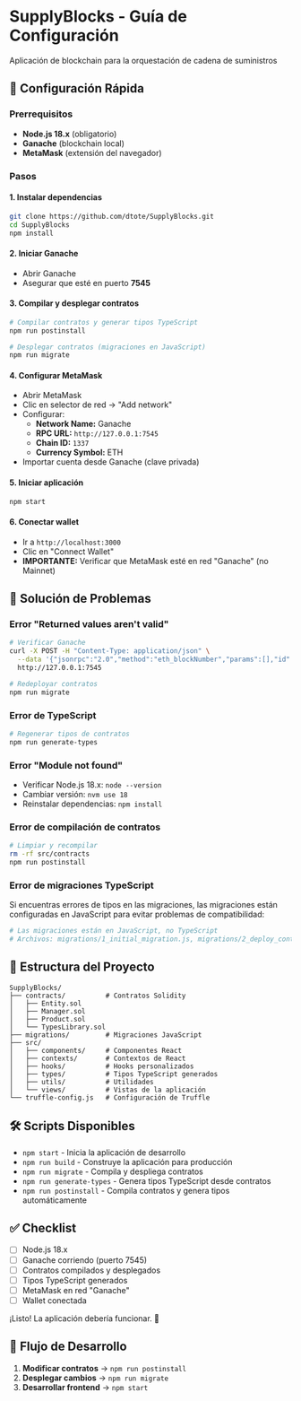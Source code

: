 # SupplyBlocks - Guía de Configuración

Aplicación de blockchain para la orquestación de cadena de suministros

## 🚀 Configuración Rápida

### Prerrequisitos

- **Node.js 18.x** (obligatorio)
- **Ganache** (blockchain local)
- **MetaMask** (extensión del navegador)

### Pasos

#### 1. **Instalar dependencias**

```bash
git clone https://github.com/dtote/SupplyBlocks.git
cd SupplyBlocks
npm install
```

#### 2. **Iniciar Ganache**

- Abrir Ganache
- Asegurar que esté en puerto **7545**

#### 3. **Compilar y desplegar contratos**

```bash
# Compilar contratos y generar tipos TypeScript
npm run postinstall

# Desplegar contratos (migraciones en JavaScript)
npm run migrate
```

#### 4. **Configurar MetaMask**

- Abrir MetaMask
- Clic en selector de red → "Add network"
- Configurar:
  - **Network Name:** Ganache
  - **RPC URL:** `http://127.0.0.1:7545`
  - **Chain ID:** `1337`
  - **Currency Symbol:** ETH
- Importar cuenta desde Ganache (clave privada)

#### 5. **Iniciar aplicación**

```bash
npm start
```

#### 6. **Conectar wallet**

- Ir a `http://localhost:3000`
- Clic en "Connect Wallet"
- **IMPORTANTE:** Verificar que MetaMask esté en red "Ganache" (no Mainnet)

## 🔧 Solución de Problemas

### Error "Returned values aren't valid"

```bash
# Verificar Ganache
curl -X POST -H "Content-Type: application/json" \
  --data '{"jsonrpc":"2.0","method":"eth_blockNumber","params":[],"id":1}' \
  http://127.0.0.1:7545

# Redeployar contratos
npm run migrate
```

### Error de TypeScript

```bash
# Regenerar tipos de contratos
npm run generate-types
```

### Error "Module not found"

- Verificar Node.js 18.x: `node --version`
- Cambiar versión: `nvm use 18`
- Reinstalar dependencias: `npm install`

### Error de compilación de contratos

```bash
# Limpiar y recompilar
rm -rf src/contracts
npm run postinstall
```

### Error de migraciones TypeScript

Si encuentras errores de tipos en las migraciones, las migraciones están configuradas en JavaScript para evitar problemas de compatibilidad:

```bash
# Las migraciones están en JavaScript, no TypeScript
# Archivos: migrations/1_initial_migration.js, migrations/2_deploy_contracts.js
```

## 📁 Estructura del Proyecto

```
SupplyBlocks/
├── contracts/          # Contratos Solidity
│   ├── Entity.sol
│   ├── Manager.sol
│   ├── Product.sol
│   └── TypesLibrary.sol
├── migrations/         # Migraciones JavaScript
├── src/
│   ├── components/     # Componentes React
│   ├── contexts/       # Contextos de React
│   ├── hooks/          # Hooks personalizados
│   ├── types/          # Tipos TypeScript generados
│   ├── utils/          # Utilidades
│   └── views/          # Vistas de la aplicación
└── truffle-config.js   # Configuración de Truffle
```

## 🛠️ Scripts Disponibles

- `npm start` - Inicia la aplicación de desarrollo
- `npm run build` - Construye la aplicación para producción
- `npm run migrate` - Compila y despliega contratos
- `npm run generate-types` - Genera tipos TypeScript desde contratos
- `npm run postinstall` - Compila contratos y genera tipos automáticamente

## ✅ Checklist

- [ ] Node.js 18.x
- [ ] Ganache corriendo (puerto 7545)
- [ ] Contratos compilados y desplegados
- [ ] Tipos TypeScript generados
- [ ] MetaMask en red "Ganache"
- [ ] Wallet conectada

¡Listo! La aplicación debería funcionar. 🎉

## 🔄 Flujo de Desarrollo

1. **Modificar contratos** → `npm run postinstall`
2. **Desplegar cambios** → `npm run migrate`
3. **Desarrollar frontend** → `npm start`
